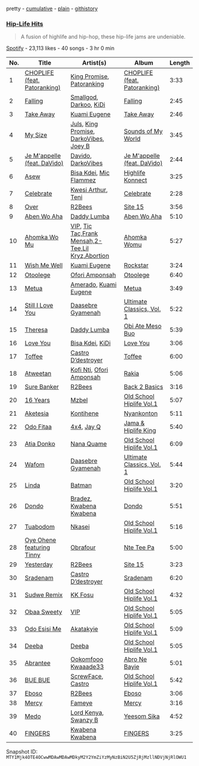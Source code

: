 pretty - [cumulative](/playlists/cumulative/37i9dQZF1DX9Y4P09E4dNP.md) - [plain](/playlists/plain/37i9dQZF1DX9Y4P09E4dNP) - [githistory](https://github.githistory.xyz/mackorone/spotify-playlist-archive/blob/main/playlists/plain/37i9dQZF1DX9Y4P09E4dNP)

### [Hip\-Life Hits](https://open.spotify.com/playlist/37i9dQZF1DX9Y4P09E4dNP)

> A fusion of highlife and hip\-hop, these hip\-life jams are undeniable.

[Spotify](https://open.spotify.com/user/spotify) - 23,113 likes - 40 songs - 3 hr 0 min

| No. | Title | Artist(s) | Album | Length |
|---|---|---|---|---|
| 1 | [CHOPLIFE \(feat\. Patoranking\)](https://open.spotify.com/track/5F5OkyidOWn8gj4vQhD7QM) | [King Promise](https://open.spotify.com/artist/4tIKaxUmpXzshok2yCnwdf), [Patoranking](https://open.spotify.com/artist/2hKQc001G7ggs3ZyxMdkGq) | [CHOPLIFE \(feat\. Patoranking\)](https://open.spotify.com/album/04UO0sJC1oRi1N8kpRKiWf) | 3:33 |
| 2 | [Falling](https://open.spotify.com/track/7CGwYCUFYdGKuW3KNYtw6K) | [Smallgod](https://open.spotify.com/artist/4qgwPhVCW359a62QYueaVP), [Darkoo](https://open.spotify.com/artist/4QSTyDpxsKmv3UfavVUImR), [KiDi](https://open.spotify.com/artist/14PimM6ohO2gYftuwTam9V) | [Falling](https://open.spotify.com/album/0FVNUQpXBN55azvwBh4hhr) | 2:45 |
| 3 | [Take Away](https://open.spotify.com/track/3TbPmLDrVHWDaNboZjSHuK) | [Kuami Eugene](https://open.spotify.com/artist/0GGKrcPOlBkmBzQDf2Ogkl) | [Take Away](https://open.spotify.com/album/1G332MHTrv8gde5rXWMYRJ) | 2:46 |
| 4 | [My Size](https://open.spotify.com/track/2fMtRigMAdE6hXHm2WrzlQ) | [Juls](https://open.spotify.com/artist/7BIkk865pwBrSZetA8Izic), [King Promise](https://open.spotify.com/artist/4tIKaxUmpXzshok2yCnwdf), [DarkoVibes](https://open.spotify.com/artist/5a3kizlLAxR0P6qZEti8T8), [Joey B](https://open.spotify.com/artist/7ACLUXo71FsLZaKMOPDnEJ) | [Sounds of My World](https://open.spotify.com/album/2Mju5QRHhBPkUQajYKTUSH) | 3:45 |
| 5 | [Je M'appelle \(feat\. DaVido\)](https://open.spotify.com/track/45JfxtSUnkb9e4r0MBYqfK) | [Davido](https://open.spotify.com/artist/0Y3agQaa6g2r0YmHPOO9rh), [DarkoVibes](https://open.spotify.com/artist/5a3kizlLAxR0P6qZEti8T8) | [Je M'appelle \(feat\. DaVido\)](https://open.spotify.com/album/56qzuXPxeJKnmmOlZFQeUo) | 2:44 |
| 6 | [Asew](https://open.spotify.com/track/7xujnLnBsxgby94GzXdPVi) | [Bisa Kdei](https://open.spotify.com/artist/4AN8jBgYwV1ieMsX1Ntxwc), [Mic Flammez](https://open.spotify.com/artist/1EUY08IMbLAtjiyBxsgueI) | [Highlife Konnect](https://open.spotify.com/album/72NulXFtskbFG6htwcte2C) | 3:25 |
| 7 | [Celebrate](https://open.spotify.com/track/0UUczvIt4oAghLNuY8WSEA) | [Kwesi Arthur](https://open.spotify.com/artist/52iM1kP5BpnLypZ0VtrpyY), [Teni](https://open.spotify.com/artist/3ukrG1BmfEiuo0KDj8YTTS) | [Celebrate](https://open.spotify.com/album/1DjCbRACl4Q9bLtT0hhiIF) | 2:28 |
| 8 | [Over](https://open.spotify.com/track/22RZSNHtfaNLTz1rOeAe5B) | [R2Bees](https://open.spotify.com/artist/0LFsP7WPfu5inz9a1amcE4) | [Site 15](https://open.spotify.com/album/4uI60dVqyZ6pVU36oUb0j2) | 3:56 |
| 9 | [Aben Wo Aha](https://open.spotify.com/track/1sw1Ahq16MtmeFIwEgXxKm) | [Daddy Lumba](https://open.spotify.com/artist/5yeOizI77ma33LNac9KiZr) | [Aben Wo Aha](https://open.spotify.com/album/4FcLoTiIPJwwnW5xa20mm2) | 5:10 |
| 10 | [Ahomka Wo Mu](https://open.spotify.com/track/4s5OFaXyadqE9uTaNYTKQw) | [VIP](https://open.spotify.com/artist/38wGnQ9uC7XyV0TFHaEiO4), [Tic Tac,Frank Mensah,2\-Tee,Lil Kryz,Abortion](https://open.spotify.com/artist/373YE3CDdFni3txqURZTch) | [Ahomka Womu](https://open.spotify.com/album/0ZLnF0wKad2yVZl2EjOnpG) | 5:27 |
| 11 | [Wish Me Well](https://open.spotify.com/track/76OgQukE55wL78J77Vl5rp) | [Kuami Eugene](https://open.spotify.com/artist/0GGKrcPOlBkmBzQDf2Ogkl) | [Rockstar](https://open.spotify.com/album/36YUG83DWnCl46Xwsad6lb) | 3:24 |
| 12 | [Otoolege](https://open.spotify.com/track/1osCJSONOQ0CNEKYGp7XfQ) | [Ofori Amponsah](https://open.spotify.com/artist/5JZrKd8FCWdpkGwn6iEkXg) | [Otoolege](https://open.spotify.com/album/3AinuC1JTj3edgaFFqTWvS) | 6:40 |
| 13 | [Metua](https://open.spotify.com/track/5bExIlmqGqjAEqem7Bhg4C) | [Amerado](https://open.spotify.com/artist/4vNCRfPa5uflWbtrBxEZew), [Kuami Eugene](https://open.spotify.com/artist/0GGKrcPOlBkmBzQDf2Ogkl) | [Metua](https://open.spotify.com/album/7q7TpogtxZn3EZ0hBJWmt3) | 3:49 |
| 14 | [Still I Love You](https://open.spotify.com/track/0uzIDaIXThW4Jg5hRbsufj) | [Daasebre Gyamenah](https://open.spotify.com/artist/6esNAzhyTV6I5TaWXhqO12) | [Ultimate Classics, Vol\. 1](https://open.spotify.com/album/0nNcFT8sn4ljkpKvgfxkTi) | 5:22 |
| 15 | [Theresa](https://open.spotify.com/track/4dqtM8dvFvK7GWE1bjDYI4) | [Daddy Lumba](https://open.spotify.com/artist/5yeOizI77ma33LNac9KiZr) | [Obi Ate Meso Buo](https://open.spotify.com/album/0R50BVSdGAr8Tj9R8JFuF7) | 5:39 |
| 16 | [Love You](https://open.spotify.com/track/23RRPvbF7A5o0Rosnw95nj) | [Bisa Kdei](https://open.spotify.com/artist/4AN8jBgYwV1ieMsX1Ntxwc), [KiDi](https://open.spotify.com/artist/14PimM6ohO2gYftuwTam9V) | [Love You](https://open.spotify.com/album/4wyKFCKsJZCXzcr00nl9EE) | 3:06 |
| 17 | [Toffee](https://open.spotify.com/track/4qnolDQkujcltJIKNoSbnr) | [Castro D’destroyer](https://open.spotify.com/artist/3kF3qKO6Fi9h8weEzynE5e) | [Toffee](https://open.spotify.com/album/5N7oJwI4as7lZpVlh6hRQ0) | 6:00 |
| 18 | [Atweetan](https://open.spotify.com/track/5RUySragatyT0s0BZZbh7b) | [Kofi Nti](https://open.spotify.com/artist/2ms1z7qBF4uLM8hzdjGhL9), [Ofori Amponsah](https://open.spotify.com/artist/5JZrKd8FCWdpkGwn6iEkXg) | [Rakia](https://open.spotify.com/album/7dXy5OVxXCdsTHvFeSEG7T) | 5:06 |
| 19 | [Sure Banker](https://open.spotify.com/track/5tqUOSmsaEOGeTYrycpbuV) | [R2Bees](https://open.spotify.com/artist/0LFsP7WPfu5inz9a1amcE4) | [Back 2 Basics](https://open.spotify.com/album/35NrBizEFZV3nxcccD42XB) | 3:16 |
| 20 | [16 Years](https://open.spotify.com/track/2GR8KxTtzONZWPWnXmkBTg) | [Mzbel](https://open.spotify.com/artist/5YUTALnG3R7Hocweh7eovn) | [Old School Hiplife Vol.1](https://open.spotify.com/album/0wfz1F4pEmtnUG06sr8OEW) | 5:07 |
| 21 | [Aketesia](https://open.spotify.com/track/6D4DkmGGCliXAlqsZVgRkA) | [Kontihene](https://open.spotify.com/artist/0uKjsrSxXWqfWF2mFyehs7) | [Nyankonton](https://open.spotify.com/album/3Nu5sSuQWQX7QcZ80GD7vc) | 5:11 |
| 22 | [Odo Fitaa](https://open.spotify.com/track/77qXIS8MoYj6AYraubuqlI) | [4x4](https://open.spotify.com/artist/15YwTNQbCiTuFOK62K7Wgu), [Jay Q](https://open.spotify.com/artist/0K69W66TFOOelRh31Xsqvi) | [Jama & Hiplife King](https://open.spotify.com/album/424YWer18KllyHifFrNYSq) | 5:40 |
| 23 | [Atia Donko](https://open.spotify.com/track/0q0vMCj9PqiHSfoY43R3xj) | [Nana Quame](https://open.spotify.com/artist/4T0iQdayHVXudZvIot1Ig3) | [Old School Hiplife Vol.1](https://open.spotify.com/album/0wfz1F4pEmtnUG06sr8OEW) | 6:09 |
| 24 | [Wafom](https://open.spotify.com/track/5BZqJbegEpkD2SjCYBxkfC) | [Daasebre Gyamenah](https://open.spotify.com/artist/6esNAzhyTV6I5TaWXhqO12) | [Ultimate Classics, Vol\. 1](https://open.spotify.com/album/0nNcFT8sn4ljkpKvgfxkTi) | 5:44 |
| 25 | [Linda](https://open.spotify.com/track/1lbQ0Ry2cW1eIFQZexkiPM) | [Batman](https://open.spotify.com/artist/4js6LOM6yehyZOQ7LhjFlq) | [Old School Hiplife Vol.1](https://open.spotify.com/album/0wfz1F4pEmtnUG06sr8OEW) | 3:20 |
| 26 | [Dondo](https://open.spotify.com/track/6qXsfvpsehSXQqPSS22DKg) | [Bradez](https://open.spotify.com/artist/4NkWh677uYqY9rWwqThNEL), [Kwabena Kwabena](https://open.spotify.com/artist/6zKu61RG80pBKOMUbBKNMr) | [Dondo](https://open.spotify.com/album/3N2CZfeQGWnlbuMIPodm2A) | 5:51 |
| 27 | [Tuabodom](https://open.spotify.com/track/1lj4eBXuGedWMfsh2PHReg) | [Nkasei](https://open.spotify.com/artist/2pOlf7KpOxnGoqcplYoC3I) | [Old School Hiplife Vol.1](https://open.spotify.com/album/0wfz1F4pEmtnUG06sr8OEW) | 5:16 |
| 28 | [Oye Ohene featuring Tinny](https://open.spotify.com/track/5jt5Tx1dIC9BdNqaZTO0Xd) | [Obrafour](https://open.spotify.com/artist/55YBIMBzI2Xx5gJ6Sqo1GG) | [Nte Tee Pa](https://open.spotify.com/album/0XC9r8JfFHVz7K9FYdEu80) | 5:00 |
| 29 | [Yesterday](https://open.spotify.com/track/2lw3bvokPAzxFWsfsWYoOH) | [R2Bees](https://open.spotify.com/artist/0LFsP7WPfu5inz9a1amcE4) | [Site 15](https://open.spotify.com/album/4uI60dVqyZ6pVU36oUb0j2) | 3:23 |
| 30 | [Sradenam](https://open.spotify.com/track/4u2XhLgP9zISNfkhhKNOKC) | [Castro D’destroyer](https://open.spotify.com/artist/3kF3qKO6Fi9h8weEzynE5e) | [Sradenam](https://open.spotify.com/album/4OrVucfAwfKvIdCL6U8Qlj) | 6:20 |
| 31 | [Sudwe Remix](https://open.spotify.com/track/5WruQLyuTbbGbu5VXZVT5W) | [KK Fosu](https://open.spotify.com/artist/7pPwgEQEB4AJoAHxtZdhUc) | [Old School Hiplife Vol.1](https://open.spotify.com/album/0wfz1F4pEmtnUG06sr8OEW) | 4:32 |
| 32 | [Obaa Sweety](https://open.spotify.com/track/6pgdGE0yxbrRYUOJN3fHR1) | [VIP](https://open.spotify.com/artist/1QD3WjCkoISjspUWbHR8Y5) | [Old School Hiplife Vol.1](https://open.spotify.com/album/0wfz1F4pEmtnUG06sr8OEW) | 5:05 |
| 33 | [Odo Esisi Me](https://open.spotify.com/track/1eah5Chb6KwGLP8n3xadrf) | [Akatakyie](https://open.spotify.com/artist/42HbQTIMGoswCl4CgPh45l) | [Old School Hiplife Vol.1](https://open.spotify.com/album/0wfz1F4pEmtnUG06sr8OEW) | 5:09 |
| 34 | [Deeba](https://open.spotify.com/track/04RrKNyYkImWhZkoEDBhTO) | [Deeba](https://open.spotify.com/artist/2dki1aEKiMVIOZ8pOMv3M1) | [Old School Hiplife Vol.1](https://open.spotify.com/album/0wfz1F4pEmtnUG06sr8OEW) | 5:05 |
| 35 | [Abrantee](https://open.spotify.com/track/2DnXj8yPJYcLhjPM4kHD4q) | [Ookomfooo Kwaaade33](https://open.spotify.com/artist/7vk3ROPumwngbad4JMh3SY) | [Abro Ne Bayie](https://open.spotify.com/album/5sxiyctzYIonIhjbXsOzh0) | 5:01 |
| 36 | [BUE BUE](https://open.spotify.com/track/3sEw6Qs12OG1WXVN0r4Lqd) | [ScrewFace](https://open.spotify.com/artist/5mLq4zuVf6yd6uS3wrlyrc), [Castro](https://open.spotify.com/artist/5hACxwOyI5SiMCONu6KS4L) | [Old School Hiplife Vol.1](https://open.spotify.com/album/0wfz1F4pEmtnUG06sr8OEW) | 5:42 |
| 37 | [Eboso](https://open.spotify.com/track/0l0aDiPRoexmDiJum6ZycI) | [R2Bees](https://open.spotify.com/artist/0LFsP7WPfu5inz9a1amcE4) | [Eboso](https://open.spotify.com/album/7m5MA1XE7UUn2eoRBIWHzP) | 3:06 |
| 38 | [Mercy](https://open.spotify.com/track/7y5LAzG8epnHrXjh3jN7ol) | [Fameye](https://open.spotify.com/artist/3qzyWumjTf8agsBgNTkx7L) | [Mercy](https://open.spotify.com/album/4eoXF9sYckKQAajJCzUngn) | 3:16 |
| 39 | [Medo](https://open.spotify.com/track/2qx8A8AdgkvRaaEbQpQouA) | [Lord Kenya](https://open.spotify.com/artist/4xLgdpyCd591T97qW0EQF7), [Swanzy B](https://open.spotify.com/artist/1gpzzTqs3Dk0TdIWvXrqgP) | [Yeesom Sika](https://open.spotify.com/album/7I3mCsTVTJlkDqqGpHHGht) | 4:52 |
| 40 | [FINGERS](https://open.spotify.com/track/6pGf2XUUNaj6tTkWXR1yJQ) | [Kwabena Kwabena](https://open.spotify.com/artist/6zKu61RG80pBKOMUbBKNMr) | [FINGERS](https://open.spotify.com/album/4BoK4qfCb8y8rejtjCwf8m) | 3:25 |

Snapshot ID: `MTY1Mjk4OTE4OCwwMDAwMDAwMDkyM2Y2YmZiYzMyNzBiN2U5ZjRjMzllNDVjNjRlOWU1`
